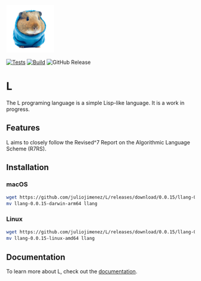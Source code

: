 <img alt="lemmy" src="images/lemmy.png" width="128" />

[![Tests](https://github.com/juliojimenez/L/actions/workflows/tests.yml/badge.svg)](https://github.com/juliojimenez/L/actions/workflows/tests.yml) [![Build](https://github.com/juliojimenez/L/actions/workflows/release.yml/badge.svg)](https://github.com/juliojimenez/L/actions/workflows/release.yml) ![GitHub Release](https://img.shields.io/github/v/release/juliojimenez/L)

# L

The L programing language is a simple Lisp-like language. It is a work in progress.

## Features

L aims to closely follow the Revised^7 Report on the Algorithmic Language Scheme (R7RS).

## Installation

### macOS

```bash
wget https://github.com/juliojimenez/L/releases/download/0.0.15/llang-0.0.15-darwin-arm64
mv llang-0.0.15-darwin-arm64 llang
```

### Linux

```bash
wget https://github.com/juliojimenez/L/releases/download/0.0.15/llang-0.0.15-linux-amd64
mv llang-0.0.15-linux-amd64 llang
```

## Documentation

To learn more about L, check out the [documentation](https://llang.dev).
